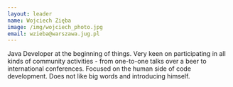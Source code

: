 ```yaml
---
layout: leader
name: Wojciech Zięba
image: /img/wojciech_photo.jpg
email: wzieba@warszawa.jug.pl
---
```

Java Developer at the beginning of things. Very keen on participating in all kinds of community activities - from one-to-one talks over a beer to international conferences. Focused on the human side of code development. Does not like big words and introducing himself.
